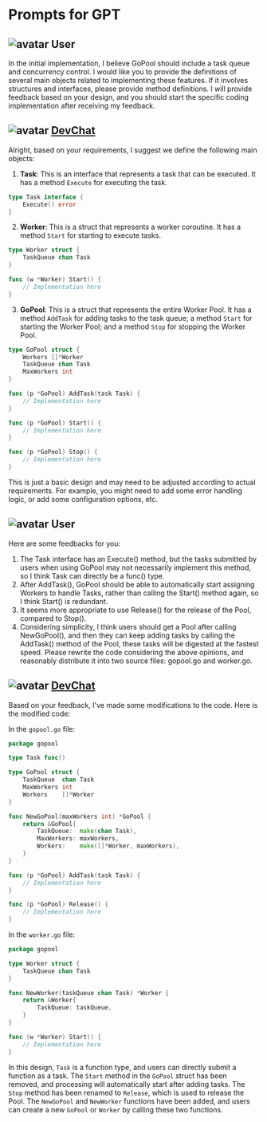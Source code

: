 # Prompts for GPT

## ![avatar](../../assets/icons/avatar_spaceman.png) **User**

In the initial implementation, I believe GoPool should include a task queue and concurrency control. I would like you to provide the definitions of several main objects related to implementing these features. If it involves structures and interfaces, please provide method definitions. I will provide feedback based on your design, and you should start the specific coding implementation after receiving my feedback.

## ![avatar](../../assets/icons/avatar_devchat.svg) **[DevChat](https://marketplace.visualstudio.com/items?itemName=merico.devchat)**

Alright, based on your requirements, I suggest we define the following main objects:

1. **Task**: This is an interface that represents a task that can be executed. It has a method `Execute` for executing the task.

```go
type Task interface {
    Execute() error
}
```

2. **Worker**: This is a struct that represents a worker coroutine. It has a method `Start` for starting to execute tasks.

```go
type Worker struct {
    TaskQueue chan Task
}

func (w *Worker) Start() {
    // Implementation here
}
```

3. **GoPool**: This is a struct that represents the entire Worker Pool. It has a method `AddTask` for adding tasks to the task queue; a method `Start` for starting the Worker Pool; and a method `Stop` for stopping the Worker Pool.

```go
type GoPool struct {
    Workers []*Worker
    TaskQueue chan Task
    MaxWorkers int
}

func (p *GoPool) AddTask(task Task) {
    // Implementation here
}

func (p *GoPool) Start() {
    // Implementation here
}

func (p *GoPool) Stop() {
    // Implementation here
}
```

This is just a basic design and may need to be adjusted according to actual requirements. For example, you might need to add some error handling logic, or add some configuration options, etc.

## ![avatar](../../assets/icons/avatar_spaceman.png) **User**

Here are some feedbacks for you:
1. The Task interface has an Execute() method, but the tasks submitted by users when using GoPool may not necessarily implement this method, so I think Task can directly be a func() type.
2. After AddTask(), GoPool should be able to automatically start assigning Workers to handle Tasks, rather than calling the Start() method again, so I think Start() is redundant.
3. It seems more appropriate to use Release() for the release of the Pool, compared to Stop().
4. Considering simplicity, I think users should get a Pool after calling NewGoPool(), and then they can keep adding tasks by calling the AddTask() method of the Pool, these tasks will be digested at the fastest speed.
Please rewrite the code considering the above opinions, and reasonably distribute it into two source files: gopool.go and worker.go.

## ![avatar](../../assets/icons/avatar_devchat.svg) **[DevChat](https://marketplace.visualstudio.com/items?itemName=merico.devchat)**

Based on your feedback, I've made some modifications to the code. Here is the modified code:

In the `gopool.go` file:

```go
package gopool

type Task func()

type GoPool struct {
    TaskQueue  chan Task
    MaxWorkers int
    Workers    []*Worker
}

func NewGoPool(maxWorkers int) *GoPool {
    return &GoPool{
        TaskQueue:  make(chan Task),
        MaxWorkers: maxWorkers,
        Workers:    make([]*Worker, maxWorkers),
    }
}

func (p *GoPool) AddTask(task Task) {
    // Implementation here
}

func (p *GoPool) Release() {
    // Implementation here
}
```

In the `worker.go` file:

```go
package gopool

type Worker struct {
    TaskQueue chan Task
}

func NewWorker(taskQueue chan Task) *Worker {
    return &Worker{
        TaskQueue: taskQueue,
    }
}

func (w *Worker) Start() {
    // Implementation here
}
```

In this design, `Task` is a function type, and users can directly submit a function as a task. The `Start` method in the `GoPool` struct has been removed, and processing will automatically start after adding tasks. The `Stop` method has been renamed to `Release`, which is used to release the Pool. The `NewGoPool` and `NewWorker` functions have been added, and users can create a new `GoPool` or `Worker` by calling these two functions.
